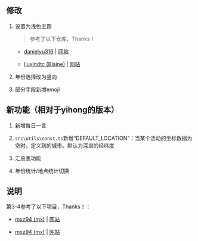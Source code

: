 ## 修改

1. 设置为浅色主题

   > 参考了以下仓库，Thanks！

   - [danielyu316](https://github.com/danielyu316/running_page) | [网站](https://danielyu316.github.io/running_page/)

   - [liuxindtc (Blaine)](https://github.com/liuxindtc) | [网站](https://liuxin.run/)


2. 年份选择改为竖向

3. 部分字段新增emoji




## 新功能（相对于yihong的版本）

1. 新增每日一言

2. `src\utils\const.ts`新增“DEFAULT_LOCATION”：当某个活动的坐标数据为空时，定义到的城市。默认为深圳的经纬度

3. 汇总表功能

4. 年份统计/地点统计切换

## 说明

第3-4参考了以下项目，Thanks！：

-  [mxz94 (mx)](https://github.com/mxz94) | [网站](https://run.malanxi.top/)

-  [mxz94 (mx)](https://github.com/mxz94) | [网站](https://run.malanxi.top/)